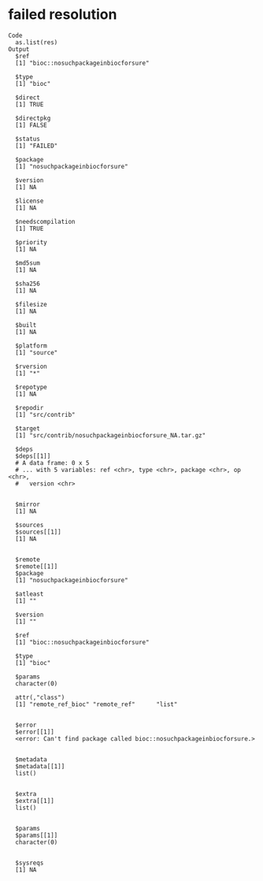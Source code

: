 # failed resolution

    Code
      as.list(res)
    Output
      $ref
      [1] "bioc::nosuchpackageinbiocforsure"
      
      $type
      [1] "bioc"
      
      $direct
      [1] TRUE
      
      $directpkg
      [1] FALSE
      
      $status
      [1] "FAILED"
      
      $package
      [1] "nosuchpackageinbiocforsure"
      
      $version
      [1] NA
      
      $license
      [1] NA
      
      $needscompilation
      [1] TRUE
      
      $priority
      [1] NA
      
      $md5sum
      [1] NA
      
      $sha256
      [1] NA
      
      $filesize
      [1] NA
      
      $built
      [1] NA
      
      $platform
      [1] "source"
      
      $rversion
      [1] "*"
      
      $repotype
      [1] NA
      
      $repodir
      [1] "src/contrib"
      
      $target
      [1] "src/contrib/nosuchpackageinbiocforsure_NA.tar.gz"
      
      $deps
      $deps[[1]]
      # A data frame: 0 x 5
      # ... with 5 variables: ref <chr>, type <chr>, package <chr>, op <chr>,
      #   version <chr>
      
      
      $mirror
      [1] NA
      
      $sources
      $sources[[1]]
      [1] NA
      
      
      $remote
      $remote[[1]]
      $package
      [1] "nosuchpackageinbiocforsure"
      
      $atleast
      [1] ""
      
      $version
      [1] ""
      
      $ref
      [1] "bioc::nosuchpackageinbiocforsure"
      
      $type
      [1] "bioc"
      
      $params
      character(0)
      
      attr(,"class")
      [1] "remote_ref_bioc" "remote_ref"      "list"           
      
      
      $error
      $error[[1]]
      <error: Can't find package called bioc::nosuchpackageinbiocforsure.>
      
      
      $metadata
      $metadata[[1]]
      list()
      
      
      $extra
      $extra[[1]]
      list()
      
      
      $params
      $params[[1]]
      character(0)
      
      
      $sysreqs
      [1] NA
      

